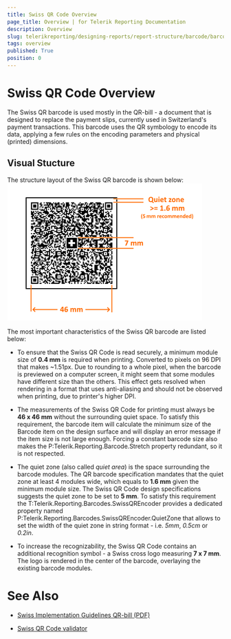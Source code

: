 ```yaml
---
title: Swiss QR Code Overview
page_title: Overview | for Telerik Reporting Documentation
description: Overview
slug: telerikreporting/designing-reports/report-structure/barcode/barcode-types/2d-barcodes/swiss-qr-code/overview
tags: overview
published: True
position: 0
---
```


# Swiss QR Code Overview



The Swiss QR barcode is used mostly in the QR-bill - a document that is designed to replace the payment slips, currently used in Switzerland's payment transactions.
        This barcode uses the QR symbology to encode its data, applying a few rules on the encoding parameters and physical (printed) dimensions.
      

## Visual Stucture

The structure layout of the Swiss QR barcode is shown below:![barcode-swiss-qr-structure](images/Barcodes/barcode-swiss-qr-structure.png)

The most important characteristics of the Swiss QR barcode are listed below:
        

* To ensure that the Swiss QR Code is read securely, a minimum module size of __0.4 mm__ is required when printing.
              Converted to pixels on 96 DPI that makes ~1.51px. Due to rounding to a whole pixel, when the barcode is previewed on a computer screen,
              it might seem that some modules have different size than the others.
            This effect gets resolved when rendering in a format that uses anti-aliasing and should not be observed when printing, due to printer's higher DPI.
            

* The measurements of the Swiss QR Code for printing must always be __46 x 46 mm__ without the surrounding quiet space.
              To satisfy this requirement, the barcode item will calculate the minimum size of the Barcode item on the design surface and will display an error message if the item size is not large enough.
            Forcing a constant barcode size also makes the P:Telerik.Reporting.Barcode.Stretch
              property redundant, so it is not respected.
            

* The quiet zone (also called *quiet area*) is the space surrounding the barcode modules.
              The QR barcode specification mandates that the quiet zone at least 4 modules wide, which equals to __1.6 mm__ given the minimum module size.
              The Swiss QR Code design specifications suggests the quiet zone to be set to __5 mm__.
            To satisfy this requirement the T:Telerik.Reporting.Barcodes.SwissQREncoder provides a dedicated property named
              P:Telerik.Reporting.Barcodes.SwissQREncoder.QuietZone
              that allows to set the width of the quiet zone in string format - i.e. *5mm*, *0.5cm* or *0.2in*.
            

* To increase the recognizability, the Swiss QR Code contains an additional recognition symbol - a Swiss cross logo measuring __7 x 7 mm__. 
              The logo is rendered in the center of the barcode, overlaying the existing barcode modules.
            

# See Also

 * [
          Swiss Implementation Guidelines QR-bill (PDF)
        ](https://www.paymentstandards.ch/dam/downloads/ig-qr-bill-2019-en.pdf)

 * [
          Swiss QR Code validator
        ](https://www.swiss-qr-invoice.org/validator/)
